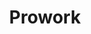 ---
layout: projects
title: Prowork
show_collection: prowork
description: >
      La diversité de mes missions me permet de relever des défis créatifs et techniques variés en tant que designer. Chaque projet m’enrichit, me pousse à dépasser mes limites et à remettre en question mes acquis. Cette approche est essentielle pour développer des solutions toujours plus adaptées aux objectifs spécifiques des clients.
no_groups: true
---